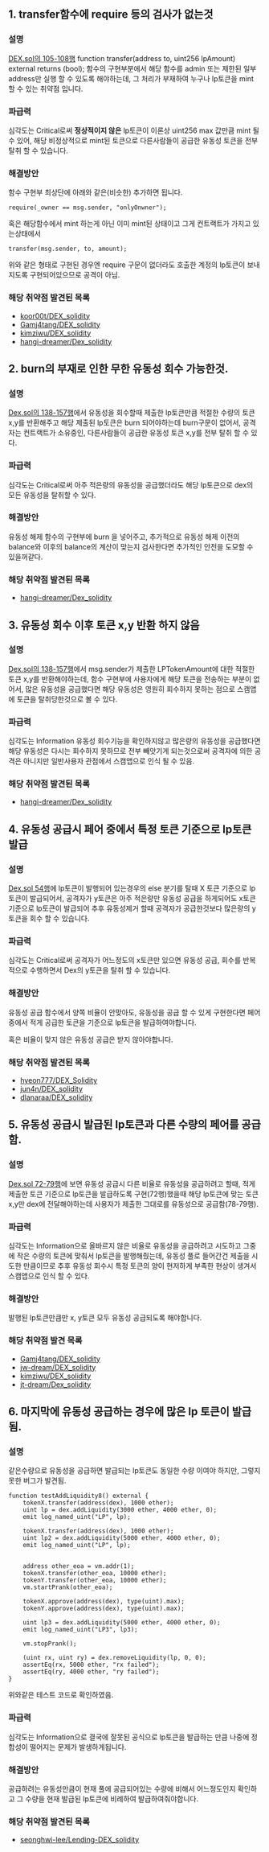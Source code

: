 ## 1. transfer함수에 require 등의 검사가 없는것

### 설명
[DEX.sol의 105-108행](https://github.com/koor00t/DEX_solidity/blob/431117c3ead6170dfb8c0d4dce4819ce4d25c113/src/Dex.sol#L105-L108)
function transfer(address to, uint256 lpAmount) external returns (bool); 함수의 구현부분에서 해당 함수를 admin 또는 제한된 일부 address만 실행 할 수 있도록 해야하는데, 그 처리가 부재하여 누구나 lp토큰을 mint 할 수 있는 취약점 입니다.

### 파급력
심각도는 Critical로써 **정상적이지 않은** lp토큰이 이론상 uint256 max 값만큼 mint 될 수 있어, 해당 비정상적으로 mint된 토큰으로 다른사람들이 공급한 유동성 토큰을 전부 탈취 할 수 있습니다.

### 해결방안
함수 구현부 최상단에 아래와 같은(비슷한) 추가하면 됩니다.

```
require(_owner == msg.sender, "onlyOnwner");
```

혹은 해당함수에서 mint 하는게 아닌 이미 mint된 상태이고 그게 컨트랙트가 가지고 있는상태에서

```
transfer(msg.sender, to, amount);
```

위와 같은 형태로 구현된 경우엔 require 구문이 없더라도 호출한 계정의 lp토큰이 보내지도록 구현되어있으므로 공격이 아님.

### 해당 취약점 발견된 목록
* [koor00t/DEX_solidity](https://github.com/koor00t/DEX_solidity/blob/431117c3ead6170dfb8c0d4dce4819ce4d25c113/src/Dex.sol#L105-L108)
* [Gamj4tang/DEX_solidity](https://github.com/Gamj4tang/DEX_solidity/blob/869b700f6d3bfcc259095831030df0b5aad3f322/src/Dex.sol#L172-L175)
* [kimziwu/DEX_solidity](https://github.com/kimziwu/DEX_solidity/blob/49c002dec844ced9bdae62d5a01c0d641899e211/src/Dex.sol#L162-L165)
* [hangi-dreamer/Dex_solidity](https://github.com/hangi-dreamer/Dex_solidity/blob/89a39ccd2d03346ae6ad8bfc1a35cf7a478f0593/src/Dex.sol#L159-L166)


## 2. burn의 부재로 인한 무한 유동성 회수 가능한것.

### 설명
[Dex.sol의 138-157행](https://github.com/hangi-dreamer/Dex_solidity/blob/89a39ccd2d03346ae6ad8bfc1a35cf7a478f0593/src/Dex.sol#L138-L157)에서 유동성을 회수할때 제출한 lp토큰만큼 적절한 수량의 토큰 x,y를 반환해주고 해당 제출된 lp토큰은 burn 되어야하는데 burn구문이 없어서, 공격자는 컨트랙트가 소유중인, 다른사람들이 공급한 유동성 토큰 x,y를 전부 탈취 할 수 있다.

### 파급력
심각도는 Critical로써 아주 적은량의 유동성을 공급했더라도 해당 lp토큰으로 dex의 모든 유동성을 탈취할 수 있다.

### 해결방안
유동성 해제 함수의 구현부에 burn 을 넣어주고, 추가적으로 유동성 해제 이전의 balance와 이후의 balance의 계산이 맞는지 검사한다면 추가적인 안전을 도모할 수 있을꺼같다.

### 해당 취약점 발견된 목록
* [hangi-dreamer/Dex_solidity](https://github.com/hangi-dreamer/Dex_solidity/blob/89a39ccd2d03346ae6ad8bfc1a35cf7a478f0593/src/Dex.sol#L138-L157)

## 3. 유동성 회수 이후 토큰 x,y 반환 하지 않음

### 설명
[Dex.sol의 138-157행](https://github.com/hangi-dreamer/Dex_solidity/blob/89a39ccd2d03346ae6ad8bfc1a35cf7a478f0593/src/Dex.sol#L138-L157)에서 msg.sender가 제출한 LPTokenAmount에 대한 적절한 토큰 x,y를 반환해야하는데, 함수 구현부에 사용자에게 해당 토큰을 전송하는 부분이 없어서, 많은 유동성을 공급했다면 해당 유동성은 영원히 회수하지 못하는 점으로 스캠앱에 토큰을 탈취당한것으로 볼 수 있다.

### 파급력
심각도는 Information 유동성 회수기능을 확인하지않고 많은량의 유동성을 공급했다면 해당 유동성은 다시는 회수하지 못하므로 전부 빼앗기게 되는것으로써 공격자에 의한 공격은 아니지만 일반사용자 관점에서 스캠앱으로 인식 될 수 있음.

### 해당 취약점 발견된 목록
* [hangi-dreamer/Dex_solidity](https://github.com/hangi-dreamer/Dex_solidity/blob/89a39ccd2d03346ae6ad8bfc1a35cf7a478f0593/src/Dex.sol#L138-L157)

## 4. 유동성 공급시 페어 중에서 특정 토큰 기준으로 lp토큰 발급

### 설명
[Dex.sol 54행](https://github.com/hyeon777/DEX_Solidity/blob/2ae38134e37923d5331fd1bae046dbabf0a83d2d/src/Dex.sol#L54)에 lp토큰이 발행되어 있는경우의 else 분기를 탈때 X 토큰 기준으로 lp 토큰이 발급되어서, 공격자가 y토큰은 아주 적은량만 유동성 공급을 하게되어도 x토큰 기준으로 lp토큰이 발급되어 추후 유동성제거 할때 공격자가 공급한것보다 많은량의 y토큰을 회수 할 수 있습니다.

### 파급력
심각도는 Critical로써 공격자가 어느정도의 x토큰만 있으면 유동성 공급, 회수를 반복적으로 수행하면서 Dex의 y토큰을 탈취 할 수 있습니다.

### 해결방안
유동성 공급 함수에서 양쪽 비율이 안맞아도, 유동성을 공급 할 수 있게 구현한다면 페어중에서 적게 공급한 토큰을 기준으로 lp토큰을 발급하여야합니다.

혹은 비율이 맞지 않은 유동성 공급은 받지 않아야합니다.

### 해당 취약점 발견된 목록
* [hyeon777/DEX_Solidity](https://github.com/hyeon777/DEX_Solidity/blob/2ae38134e37923d5331fd1bae046dbabf0a83d2d/src/Dex.sol#L54)
* [jun4n/DEX_solidity](https://github.com/jun4n/DEX_solidity/blob/08dc46f0f3b54633bef050802f8faa7ee0ef45dd/src/Dex.sol#L66)
* [dlanaraa/DEX_solidity](https://github.com/dlanaraa/DEX_solidity/blob/766dc1dca3cc92362959044d9555800fca5c153e/src/dex.sol#L92)

## 5. 유동성 공급시 발급된 lp토큰과 다른 수량의 페어를 공급함.

### 설명
[Dex.sol 72-79행](https://github.com/Gamj4tang/DEX_solidity/blob/869b700f6d3bfcc259095831030df0b5aad3f322/src/Dex.sol#L72-L79)에 보면 유동성 공급시 다른 비율로 유동성을 공급하려고 할때, 적게 제출한 토큰 기준으로 lp토큰을 발급하도록 구현(72행)했을때 해당 lp토큰에 맞는 토큰 x,y만 dex에 전달해야하는데 사용자가 제출한 그대로를 유동성으로 공급함(78-79행).

### 파급력
심각도는 Information으로 올바르지 않은 비율로 유동성을 공급하려고 시도하고 그중에 작은 수량의 토큰에 맞춰서 lp토큰을 발행해줬는데, 유동성 풀로 들어간건 제출을 시도한 만큼이므로 추후 유동성 회수시 특정 토큰의 양이 현저하게 부족한 현상이 생겨서 스캠앱으로 인식 할 수 있다.

### 해결방안
발행된 lp토큰만큼만 x, y토큰 모두 유동성 공급되도록 해야합니다.

### 해당 취약점 발견 목록
* [Gamj4tang/DEX_solidity](https://github.com/Gamj4tang/DEX_solidity/blob/869b700f6d3bfcc259095831030df0b5aad3f322/src/Dex.sol#L72-L79)
* [jw-dream/DEX_solidity](https://github.com/jw-dream/DEX_solidity/blob/1af89959aa9c624e7da651a3a752d1627fff7f9e/Dex_solidity/src/Dex.sol#L62-L67)
* [kimziwu/DEX_solidity](https://github.com/kimziwu/DEX_solidity/blob/49c002dec844ced9bdae62d5a01c0d641899e211/src/Dex.sol#L116-L125)
* [jt-dream/Dex_solidity](https://github.com/jt-dream/Dex_solidity/blob/a08ea83a3335588d868bcf01114de3a57cb0cada/src/Dex.sol#L40-L48)

## 6. 마지막에 유동성 공급하는 경우에 많은 lp 토큰이 발급됨.

### 설명
같은수량으로 유동성을 공급하면 발급되는 lp토큰도 동일한 수량 이여야 하지만, 그렇지 못한 버그가 발견됨.
```
function testAddLiquidity8() external {
    tokenX.transfer(address(dex), 1000 ether);
    uint lp = dex.addLiquidity(3000 ether, 4000 ether, 0);
    emit log_named_uint("LP", lp);

    tokenX.transfer(address(dex), 1000 ether);
    uint lp2 = dex.addLiquidity(5000 ether, 4000 ether, 0);
    emit log_named_uint("LP", lp);


    address other_eoa = vm.addr(1);
    tokenX.transfer(other_eoa, 10000 ether);
    tokenY.transfer(other_eoa, 10000 ether);
    vm.startPrank(other_eoa);

    tokenX.approve(address(dex), type(uint).max);
    tokenY.approve(address(dex), type(uint).max);

    uint lp3 = dex.addLiquidity(5000 ether, 4000 ether, 0);
    emit log_named_uint("LP3", lp3);

    vm.stopPrank();

    (uint rx, uint ry) = dex.removeLiquidity(lp, 0, 0);
    assertEq(rx, 5000 ether, "rx failed");
    assertEq(ry, 4000 ether, "ry failed");
}
```
위와같은 테스트 코드로 확인하였음.

### 파급력
심각도는 Information으로 결국에 잘못된 공식으로 lp토큰을 발급하는 만큼 나중에 정합성이 떨어지는 문제가 발생하게됩니다.

### 해결방안
공급하려는 유동성만큼이 현재 풀에 공급되어있는 수량에 비해서 어느정도인지 확인하고 그 수량을 현재 발급된 lp토큰에 비례하여 발급하여줘야합니다.

### 해당 취약점  발견된 목록
* [seonghwi-lee/Lending-DEX_solidity](https://github.com/seonghwi-lee/Lending-DEX_solidity/blob/f1160956b920513e3cf0e0c3b2a5097f08916c7d/src/Dex.sol)
